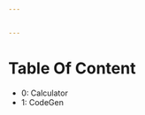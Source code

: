```yaml
---


---
```


<h1 id="table-of-content">Table Of Content</h1>
<ul>
<li>0: Calculator</li>
<li>1: CodeGen</li>
</ul>

